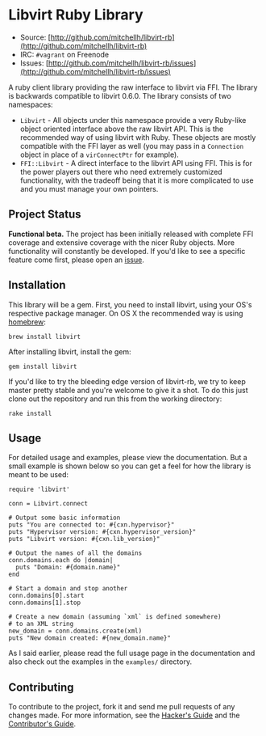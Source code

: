 # Libvirt Ruby Library

* Source: [http://github.com/mitchellh/libvirt-rb](http://github.com/mitchellh/libvirt-rb)
* IRC: `#vagrant` on Freenode
* Issues: [http://github.com/mitchellh/libvirt-rb/issues](http://github.com/mitchellh/libvirt-rb/issues)

A ruby client library providing the raw interface to libvirt via
FFI. The library is backwards compatible to libvirt 0.6.0. The
library consists of two namespaces:

* `Libvirt` - All objects under this namespace provide a very Ruby-like
  object oriented interface above the raw libvirt API. This is the recommended
  way of using libvirt with Ruby. These objects are mostly compatible with
  the FFI layer as well (you may pass in a `Connection` object in place of
  a `virConnectPtr` for example).
* `FFI::Libvirt` - A direct interface to the libvirt API using FFI. This is
  for the power players out there who need extremely customized functionality,
  with the tradeoff being that it is more complicated to use and you must manage
  your own pointers.

## Project Status

**Functional beta.** The project has been initially released with complete
FFI coverage and extensive coverage with the nicer Ruby objects. More
functionality will constantly be developed. If you'd like to see a specific
feature come first, please open an [issue](http://github.com/mitchellh/libvirt-rb/issues).

## Installation

This library will be a gem. First, you need to install libvirt, using
your OS's respective package manager. On OS X the recommended way is
using [homebrew](http://github.com/mxcl/homebrew):

    brew install libvirt

After installing libvirt, install the gem:

    gem install libvirt

If you'd like to try the bleeding edge version of libvirt-rb, we try
to keep master pretty stable and you're welcome to give it a shot. To
do this just clone out the repository and run this from the working
directory:

    rake install

## Usage

For detailed usage and examples, please view the documentation. But
a small example is shown below so you can get a feel for how the library
is meant to be used:

    require 'libvirt'

    conn = Libvirt.connect

    # Output some basic information
    puts "You are connected to: #{cxn.hypervisor}"
    puts "Hypervisor version: #{cxn.hypervisor_version}"
    puts "Libvirt version: #{cxn.lib_version}"

    # Output the names of all the domains
    conn.domains.each do |domain|
      puts "Domain: #{domain.name}"
    end

    # Start a domain and stop another
    conn.domains[0].start
    conn.domains[1].stop

    # Create a new domain (assuming `xml` is defined somewhere)
    # to an XML string
    new_domain = conn.domains.create(xml)
    puts "New domain created: #{new_domain.name}"

As I said earlier, please read the full usage page in the documentation
and also check out the examples in the `examples/` directory.

## Contributing

To contribute to the project, fork it and send me pull requests of any
changes made. For more information, see the [Hacker's Guide](http://github.com/mitchellh/libvirt-rb/wiki/Hacker's-Guide)
and the [Contributor's Guide](http://github.com/mitchellh/libvirt-rb/wiki/Contributor's-Guide).
